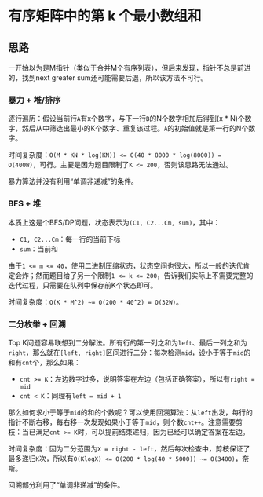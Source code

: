 # 有序矩阵中的第 k 个最小数组和

## 思路

一开始以为是M指针（类似于合并M个有序列表），但后来发现，指针不总是前进的，找到next greater sum还可能需要后退，所以该方法不可行。

### 暴力 + 堆/排序

逐行遍历：假设当前行`A`有x个数字，与下一行`B`的N个数字相加后得到(x * N)个数字，然后从中筛选出最小的K个数字、重复该过程。`A`的初始值就是第一行的N个数字。

时间复杂度：`O(M * KN * log(KN)) <= O(40 * 8000 * log(8000)) = O(400W)`，可行。主要是因为题目限制了`K <= 200`，否则该思路无法通过。

暴力算法并没有利用“单调非递减”的条件。

### BFS + 堆

本质上这是个BFS/DP问题，状态表示为`(C1, C2...Cm, sum)`，其中：

- `C1, C2...Cm`：每一行的当前下标
- `sum`：当前和

由于`1 <= m <= 40`，使用二进制压缩状态，状态空间也很大，所以一般的迭代肯定会炸；然而题目给了另一个限制`1 <= k <= 200`，告诉我们实际上不需要完整的迭代过程，只需要在队列中保存前K个状态即可。

时间复杂度：`O(K * M^2) ~= O(200 * 40^2) = O(32W)`。

### 二分枚举 + 回溯

Top K问题容易联想到二分解法。所有行的第一列之和为`left`、最后一列之和为`right`，那么就在`[left, right]`区间进行二分：每次检测`mid`，设小于等于`mid`的和有`cnt`个，那么如果：

- `cnt >= K`：左边数字过多，说明答案在左边（包括正确答案），所以有`right = mid`
- `cnt < K`：同理有`left = mid + 1`

那么如何求小于等于`mid`的和的个数呢？可以使用回溯算法：从`left`出发，每行的指针不断右移，每右移一次发现如果小于等于`mid`，则个数`cnt++`。注意需要剪枝：当已满足`cnt >= K`时，可以提前结束递归，因为已经可以确定答案在左边。

时间复杂度：因为二分范围为`X = right - left`，然后每次检查中，剪枝保证了最多递归`K`次，所以有`O(KlogX) <= O(200 * log(40 * 5000)) ~= O(3400)`，奈斯。

回溯部分利用了“单调非递减”的条件。